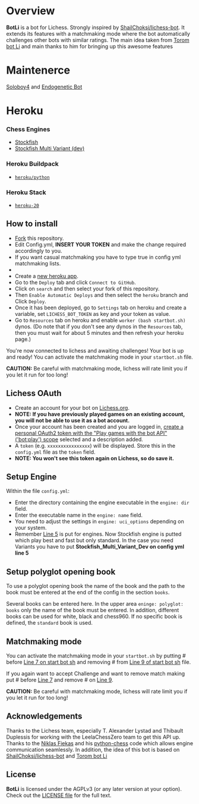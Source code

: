 # Overview

**BotLi** is a bot for Lichess. Strongly inspired by [ShailChoksi/lichess-bot](https://github.com/ShailChoksi/lichess-bot). It extends its features with a matchmaking mode where the bot automatically challenges other bots with similar ratings.
 The main idea taken from [Torom bot Li](https://github.com/Torom/BotLi) and main thanks to him for  bringing up this awesome features

# Maintenerce 
[Soloboy4](https://lichess.org/@/Soloboy4) and [Endogenetic Bot](https://lichess.org/@/Endogenetic-Bot)

# Heroku

### Chess Engines

- [Stockfish](https://github.com/official-stockfish/Stockfish)
- [Stockfish Multi Variant (dev)](https://github.com/ddugovic/Stockfish)

### Heroku Buildpack

- [`heroku/python`](https://elements.heroku.com/buildpacks/heroku/heroku-buildpack-python)

### Heroku Stack

- [`heroku-20`](https://devcenter.heroku.com/articles/heroku-20-stack)

## How to install

- [Fork](https://github.com/Lichess-Bot/ToromLI-Bot-Heroku/fork) this repository.
- Edit Config.yml,  __INSERT YOUR TOKEN__ and make the change required accordingly to you. 
- If you want casual matchmaking you have to type true in config yml matchmaking lists.
- 
- Create a [new heroku app](https://dashboard.heroku.com/new-app).
- Go to the `Deploy` tab and click `Connect to GitHub`.
- Click on `search` and then select your fork of this repository.
- Then `Enable Automatic Deploys` and then select the `heroku` branch and Click `Deploy`.
- Once it has been deployed, go to `Settings` tab on heroku and create a variable, set `LICHESS_BOT_TOKEN` as key and your token as value.
- Go to `Resources` tab on heroku and enable `worker (bash startbot.sh)` dynos. (Do note that if you don't see any dynos in the `Resources` tab, then you must wait for about 5 minutes and then refresh your heroku page.)

You're now connected to lichess and awaiting challenges! Your bot is up and ready! You can activate the matchmaking mode in your `startbot.sh` file.

__CAUTION:__ Be careful with matchmaking mode, lichess will rate limit you if you let it run for too long!

## Lichess OAuth
- Create an account for your bot on [Lichess.org](https://lichess.org/signup).
- **NOTE: If you have previously played games on an existing account, you will not be able to use it as a bot account.**
- Once your account has been created and you are logged in, [create a personal OAuth2 token with the "Play games with the bot API" ('bot:play') scope](https://lichess.org/account/oauth/token/create?scopes[]=bot:play&description=lichess-bot) selected and a description added.
- A `token` (e.g. `xxxxxxxxxxxxxxxx`) will be displayed. Store this in the `config.yml` file as the `token` field.
- **NOTE: You won't see this token again on Lichess, so do save it.**

## Setup Engine
Within the file `config.yml`:
- Enter the directory containing the engine executable in the `engine: dir` field.
- Enter the executable name in the `engine: name` field.
- You need to adjust the settings in `engine: uci_options` depending on your system.
- Remember [Line 5](https://github.com/Lichess-Bot/BotLi/blob/c1020fa1ec57f55b669855290620fc36d1eaa79f/config.yml#L5) is put for engines. Now Stockfish engine is putted which play best and fast but only standard. In the case you need Variants you have to put **Stockfish_Multi_Variant_Dev on config yml line 5**

## Setup polyglot opening book
To use a polyglot opening book the name of the book and the path to the book must be entered at the end of the config in the section `books`.

Several books can be entered here. In the upper area `eninge: polyglot: books` only the name of the book must be entered. In addition, different books can be used for white, black and chess960. If no specific book is defined, the `standard` book is used.

## Matchmaking mode

You can activate the matchmaking mode in your `startbot.sh` by putting # before [Line 7  on start bot sh](https://github.com/Lichess-Bot/BotLi/blob/c1020fa1ec57f55b669855290620fc36d1eaa79f/startbot.sh#L7) and removing # from [Line 9 of start bot sh](https://github.com/Lichess-Bot/BotLi/blob/c1020fa1ec57f55b669855290620fc36d1eaa79f/startbot.sh#L9) file.


If you again want to accept Challenge and want to remove match making put # before [Line 7](https://github.com/Lichess-Bot/BotLi/blob/c1020fa1ec57f55b669855290620fc36d1eaa79f/startbot.sh#L9) and remove # on [Line 9](https://github.com/Lichess-Bot/BotLi/blob/c1020fa1ec57f55b669855290620fc36d1eaa79f/startbot.sh#L7).

__CAUTION:__ Be careful with matchmaking mode, lichess will rate limit you if you let it run for too long!

## Acknowledgements
Thanks to the Lichess team, especially T. Alexander Lystad and Thibault Duplessis for working with the LeelaChessZero team to get this API up. Thanks to the [Niklas Fiekas](https://github.com/niklasf) and his [python-chess](https://github.com/niklasf/python-chess) code which allows engine communication seamlessly. In addition, the idea of this bot is based on [ShailChoksi/lichess-bot](https://github.com/ShailChoksi/lichess-bot) and
 [Torom bot Li ](https://github.com/Torom/BotLi)
## License
**BotLi** is licensed under the AGPLv3 (or any later version at your option). Check out the [LICENSE file](/LICENSE) for the full text.
